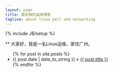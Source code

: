 ```yaml
---
layout: page
title: 莫庆强的运维博客
tagline: about linux perl and networking
---
```

{% include JB/setup %}


** 大家好，我是一名Linux运维，家住广州。
    

<ul class="posts">
  {% for post in site.posts %}
    <li><span>{{ post.date | date_to_string }}</span> &raquo; <a href="{{ BASE_PATH }}{{ post.url }}">{{ post.title }}</a></li>
  {% endfor %}
</ul>


